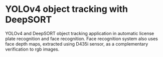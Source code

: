 # YOLOv4 object tracking with DeepSORT

YOLOv4 and DeepSORT object tracking application in automatic license plate recognition and face recognition. Face recognition system also uses face depth maps, extracted using D435i sensor, as a complementary verification to rgb images.